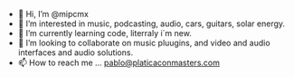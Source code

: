 - 👋 Hi, I’m @mipcmx
- 👀 I’m interested in music, podcasting, audio, cars, guitars, solar energy.
- 🌱 I’m currently learning code, literraly i´m new. 
- 💞️ I’m looking to collaborate on music pluugins, and video and audio interfaces and audio solutions.
- 📫 How to reach me ... pablo@platicaconmasters.com 

<!---
mipcmx/mipcmx is a ✨ special ✨ repository because its `README.md` (this file) appears on your GitHub profile.
You can click the Preview link to take a look at your changes.
--->
